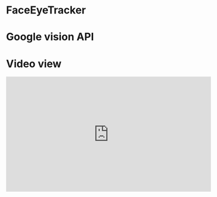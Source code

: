 # FaceEyeTracker

# Google vision API
# Video view


<iframe width="560" height="315" src="https://www.youtube.com/embed/0v4aMkPNl14" frameborder="0" allow="accelerometer; autoplay; encrypted-media; gyroscope; picture-in-picture" allowfullscreen></iframe>
